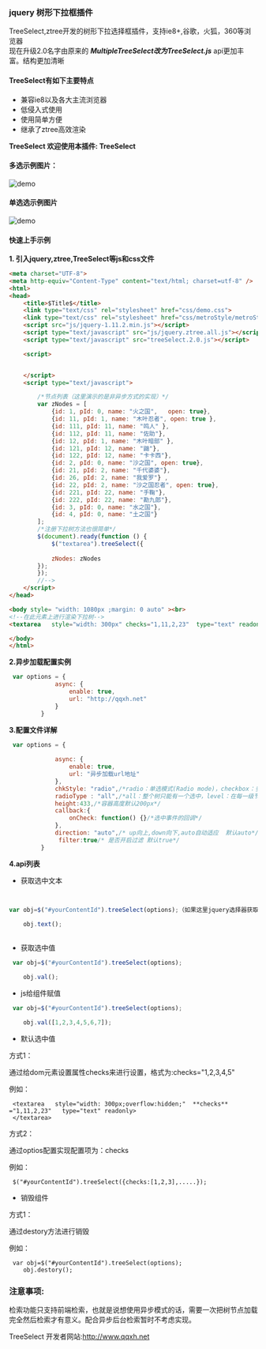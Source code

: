 ### jquery 树形下拉框插件

TreeSelect,ztree开发的树形下拉选择框插件，支持ie8+,谷歌，火狐，360等浏览器<br>
现在升级2.0名字由原来的 _**MultipleTreeSelect改为TreeSelect.js**_ 
api更加丰富。结构更加清晰
#### TreeSelect有如下主要特点
- 兼容ie8以及各大主流浏览器
- 低侵入式使用
- 使用简单方便
- 继承了ztree高效渲染


**TreeSelect 欢迎使用本插件: TreeSelect**

#### 多选示例图片：
![demo](https://user-gold-cdn.xitu.io/2019/12/28/16f4cfb0a596db62?w=323&h=317&f=png&s=13324)
#### 单选选示例图片
![demo](https://user-gold-cdn.xitu.io/2019/12/28/16f4cfb0a7f11f77?w=322&h=415&f=png&s=17136)
#### 快速上手示例

**1. 引入jquery,ztree,TreeSelect等js和css文件**

```html
<meta charset="UTF-8">
<meta http-equiv="Content-Type" content="text/html; charset=utf-8" />
<html>
<head>
    <title>$Title$</title>
    <link type="text/css" rel="stylesheet" href="css/demo.css">
    <link type="text/css" rel="stylesheet" href="css/metroStyle/metroStyle.css">
    <script src="js/jquery-1.11.2.min.js"></script>
    <script type="text/javascript" src="js/jquery.ztree.all.js"></script>
    <script type="text/javascript" src="treeSelect.2.0.js"></script>

    <script>


    </script>
    <script type="text/javascript">

        /*节点列表（这里演示的是非异步方式的实现）*/
        var zNodes = [
            {id: 1, pId: 0, name: "火之国",   open: true},
            {id: 11, pId: 1, name: "木叶忍者", open: true },
            {id: 111, pId: 11, name: "鸣人" },
            {id: 112, pId: 11, name: "佐助"},
            {id: 12, pId: 1, name: "木叶暗部" },
            {id: 121, pId: 12, name: "鼬"},
            {id: 122, pId: 12, name: "卡卡西"},
            {id: 2, pId: 0, name: "沙之国", open: true},
            {id: 21, pId: 2, name: "千代婆婆"},
            {id: 26, pId: 2, name: "我爱罗"} ,
            {id: 22, pId: 2, name: "沙之国忍者", open: true},
            {id: 221, pId: 22, name: "手鞠"},
            {id: 222, pId: 22, name: "勘九郎"},
            {id: 3, pId: 0, name: "水之国"},
            {id: 4, pId: 0, name: "土之国"}
        ]; 
        /*注册下拉树方法也很简单*/
        $(document).ready(function () {
            $("textarea").treeSelect({
            
            zNodes: zNodes
        });
        });
        //-->
    </script>
</head>

<body style= "width: 1080px ;margin: 0 auto" ><br>
<!--在此元素上进行渲染下拉树-->
<textarea   style="width: 300px" checks="1,11,2,23"  type="text" readonly></textarea>

</body>
</html>

```

**2.异步加载配置实例**

```js
 var options = {
             async: {
                 enable: true,
                 url: "http://qqxh.net"
             }
         }
```

**3.配置文件详解**
```js
 var options = {
             
             async: {
                 enable: true,
                 url: "异步加载url地址"
             },
             chkStyle: "radio",/*radio：单选模式(Radio mode)，checkbox：多选模式(checkbox mode)，默认为多选*/
             radioType : "all",/*all：整个树只能有一个选中，level：在每一级节点范围内当做一个分组*/
             height:433,/*容器高度默认200px*/
             callback:{
                 onCheck: function() {}/*选中事件的回调*/
             },
             direction: "auto",/* up向上,down向下,auto自动适应  默认auto*/
              filter:true/* 是否开启过滤 默认true*/
         }
```

**4.api列表**
- 获取选中文本
```js
  
 
var obj=$("#yourContentId").treeSelect(options);（如果这里jquery选择器获取到多个元素，那么这里返回的是TreeSelect对象列表）

    obj.text();
 

```
- 获取选中值
 
```js
 var obj=$("#yourContentId").treeSelect(options);

    obj.val();
```

- js给组件赋值
 
```js
 var obj=$("#yourContentId").treeSelect(options);

    obj.val([1,2,3,4,5,6,7]);
```

 - 默认选中值
 
方式1：

 通过给dom元素设置属性checks来进行设置，格式为:checks="1,2,3,4,5" 
 
 例如：
 

```
 <textarea   style="width: 300px;overflow:hidden;"  **checks** ="1,11,2,23"   type="text" readonly>
 </textarea>
```
 
方式2：

 通过optios配置实现配置项为：checks
 
 例如：
 

```
 $("#yourContentId").treeSelect({checks:[1,2,3],.....});
```
 - 销毁组件
 
方式1：

 通过destory方法进行销毁
 
 例如：
 

```
 var obj=$("#yourContentId").treeSelect(options);
    obj.destory();
```

### 注意事项:


检索功能只支持前端检索，也就是说想使用异步模式的话，需要一次把树节点加载完全然后检索才有意义。配合异步后台检索暂时不考虑实现。


TreeSelect 开发者网站:http://www.qqxh.net

